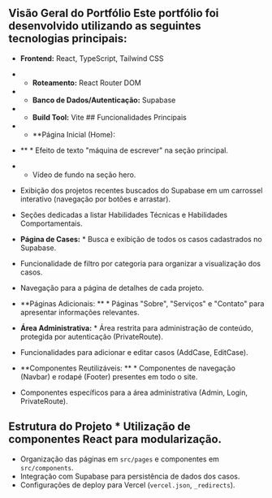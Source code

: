 ## Visão Geral do Portfólio Este portfólio foi desenvolvido utilizando as seguintes tecnologias principais: 

* **Frontend:** React, TypeScript, Tailwind CSS
* * **Roteamento:** React Router DOM
* * **Banco de Dados/Autenticação:** Supabase
* * **Build Tool:** Vite ## Funcionalidades Principais

* * **Página Inicial (Home):
* ** * Efeito de texto "máquina de escrever" na seção principal.
* * Vídeo de fundo na seção hero. 
* Exibição dos projetos recentes buscados do Supabase em um carrossel interativo (navegação por botões e arrastar). 
* Seções dedicadas a listar Habilidades Técnicas e Habilidades Comportamentais. 

* **Página de Cases:** * Busca e exibição de todos os casos cadastrados no Supabase. 
* Funcionalidade de filtro por categoria para organizar a visualização dos casos. 
* Navegação para a página de detalhes de cada projeto. 

* **Páginas Adicionais:
** * Páginas "Sobre", "Serviços" e "Contato" para apresentar informações relevantes. 

* **Área Administrativa:** * Área restrita para administração de conteúdo, protegida por autenticação (PrivateRoute). 
* Funcionalidades para adicionar e editar casos (AddCase, EditCase). 

* **Componentes Reutilizáveis:
** * Componentes de navegação (Navbar) e rodapé (Footer) presentes em todo o site. 
* Componentes específicos para a área administrativa (Admin, Login, PrivateRoute). 

## Estrutura do Projeto * Utilização de componentes React para modularização. 
* Organização das páginas em `src/pages` e componentes em `src/components`. 
* Integração com Supabase para persistência de dados dos casos. 
* Configurações de deploy para Vercel (`vercel.json`, `_redirects`).

